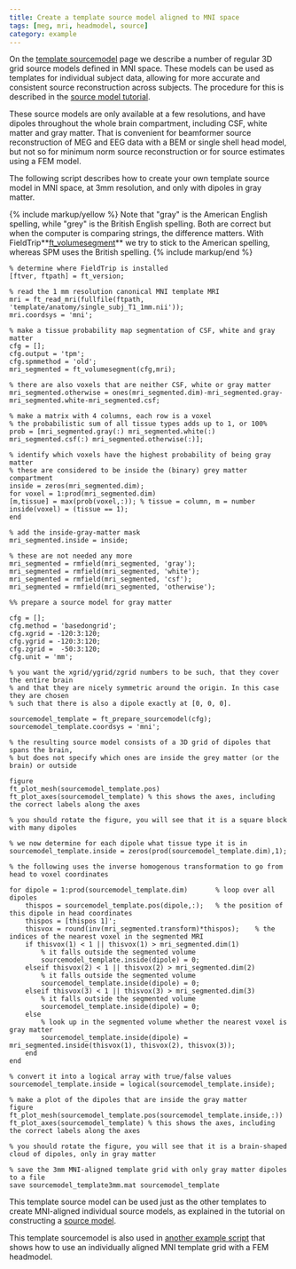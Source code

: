 ```yaml
---
title: Create a template source model aligned to MNI space
tags: [meg, mri, headmodel, source]
category: example
---
```


On the [template sourcemodel](/template/sourcemodel) page we describe a number of regular 3D grid 
source models defined in MNI space. These models can be used as templates for individual subject data,
allowing for more accurate and consistent source reconstruction across subjects. The procedure for this
is described in the [source model tutorial](/tutorial/source/sourcemodel).

These source models are only available at a few resolutions, and have dipoles throughout the whole brain
compartment, including CSF, white matter and gray matter. That is convenient for beamformer source
reconstruction of MEG and EEG data with a BEM or single shell head model, but not so for minimum
norm source reconstruction or for source estimates using a FEM model.

The following script describes how to create your own template source model in MNI space, at 3mm
resolution, and only with dipoles in gray matter.

{% include markup/yellow %}
Note that "gray" is the American English spelling, while "grey" is the British English spelling.
Both are correct but when the computer is comparing strings, the difference matters. With
FieldTrip**[ft_volumesegment](/reference/ft_volumesegment)** we try to stick to the American
spelling, whereas SPM uses the British spelling.
{% include markup/end %}

    % determine where FieldTrip is installed
    [ftver, ftpath] = ft_version;
    
    % read the 1 mm resolution canonical MNI template MRI
    mri = ft_read_mri(fullfile(ftpath, 'template/anatomy/single_subj_T1_1mm.nii'));
    mri.coordsys = 'mni';

    % make a tissue probability map segmentation of CSF, white and gray matter
    cfg = [];
    cfg.output = 'tpm';
    cfg.spmmethod = 'old';
    mri_segmented = ft_volumesegment(cfg,mri);

    % there are also voxels that are neither CSF, white or gray matter
    mri_segmented.otherwise = ones(mri_segmented.dim)-mri_segmented.gray-mri_segmented.white-mri_segmented.csf;

    % make a matrix with 4 columns, each row is a voxel
    % the probabilistic sum of all tissue types adds up to 1, or 100%
    prob = [mri_segmented.gray(:) mri_segmented.white(:) mri_segmented.csf(:) mri_segmented.otherwise(:)];

    % identify which voxels have the highest probability of being gray matter
    % these are considered to be inside the (binary) grey matter compartment
    inside = zeros(mri_segmented.dim);
    for voxel = 1:prod(mri_segmented.dim)
    [m,tissue] = max(prob(voxel,:)); % tissue = column, m = number
    inside(voxel) = (tissue == 1);
    end

    % add the inside-gray-matter mask
    mri_segmented.inside = inside;

    % these are not needed any more
    mri_segmented = rmfield(mri_segmented, 'gray');
    mri_segmented = rmfield(mri_segmented, 'white');
    mri_segmented = rmfield(mri_segmented, 'csf');
    mri_segmented = rmfield(mri_segmented, 'otherwise');

    %% prepare a source model for gray matter

    cfg = [];
    cfg.method = 'basedongrid';
    cfg.xgrid = -120:3:120;
    cfg.ygrid = -120:3:120;
    cfg.zgrid =  -50:3:120;
    cfg.unit = 'mm';

    % you want the xgrid/ygrid/zgrid numbers to be such, that they cover the entire brain
    % and that they are nicely symmetric around the origin. In this case they are chosen
    % such that there is also a dipole exactly at [0, 0, 0].

    sourcemodel_template = ft_prepare_sourcemodel(cfg);
    sourcemodel_template.coordsys = 'mni'; 

    % the resulting source model consists of a 3D grid of dipoles that spans the brain,
    % but does not specify which ones are inside the grey matter (or the brain) or outside

    figure
    ft_plot_mesh(sourcemodel_template.pos)
    ft_plot_axes(sourcemodel_template) % this shows the axes, including the correct labels along the axes

    % you should rotate the figure, you will see that it is a square block with many dipoles

    % we now determine for each dipole what tissue type it is in
    sourcemodel_template.inside = zeros(prod(sourcemodel_template.dim),1);

    % the following uses the inverse homogenous transformation to go from head to voxel coordinates

    for dipole = 1:prod(sourcemodel_template.dim)       % loop over all dipoles
        thispos = sourcemodel_template.pos(dipole,:);   % the position of this dipole in head coordinates
        thispos = [thispos 1]';
        thisvox = round(inv(mri_segmented.transform)*thispos);    % the indices of the nearest voxel in the segmented MRI
        if thisvox(1) < 1 || thisvox(1) > mri_segmented.dim(1)
            % it falls outside the segmented volume
            sourcemodel_template.inside(dipole) = 0;
        elseif thisvox(2) < 1 || thisvox(2) > mri_segmented.dim(2)
            % it falls outside the segmented volume
            sourcemodel_template.inside(dipole) = 0;
        elseif thisvox(3) < 1 || thisvox(3) > mri_segmented.dim(3)
            % it falls outside the segmented volume
            sourcemodel_template.inside(dipole) = 0;
        else
            % look up in the segmented volume whether the nearest voxel is gray matter
            sourcemodel_template.inside(dipole) = mri_segmented.inside(thisvox(1), thisvox(2), thisvox(3));
        end
    end

    % convert it into a logical array with true/false values
    sourcemodel_template.inside = logical(sourcemodel_template.inside);

    % make a plot of the dipoles that are inside the gray matter
    figure
    ft_plot_mesh(sourcemodel_template.pos(sourcemodel_template.inside,:))
    ft_plot_axes(sourcemodel_template) % this shows the axes, including the correct labels along the axes

    % you should rotate the figure, you will see that it is a brain-shaped cloud of dipoles, only in gray matter

    % save the 3mm MNI-aligned template grid with only gray matter dipoles to a file
    save sourcemodel_template3mm.mat sourcemodel_template

This template source model can be used just as the other templates to create MNI-aligned individual source 
models, as explained in the tutorial on constructing a [source model](/tutorial/source/sourcemodel/#subject-specific-grids-that-are-equivalent-across-subjects-in-normalized-space).

This template sourcemodel is also used in [another example script](/example/source/sourcemodel_fem_centroids)
that shows how to use an individually aligned MNI template grid with a FEM headmodel.
